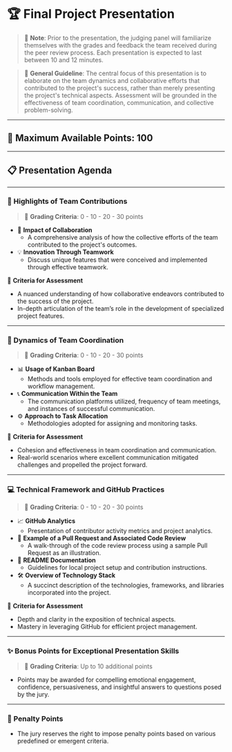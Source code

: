 # 🏆 Final Project Presentation

> 📌 **Note**: Prior to the presentation, the judging panel will familiarize themselves with the grades and feedback the team received during the peer review process. Each presentation is expected to last between 10 and 12 minutes.

> 📝 **General Guideline**: The central focus of this presentation is to elaborate on the team dynamics and collaborative efforts that contributed to the project's success, rather than merely presenting the project's technical aspects. Assessment will be grounded in the effectiveness of team coordination, communication, and collective problem-solving.

---

## 🌟 Maximum Available Points: 100

---

## 📋 Presentation Agenda

---

### 🤝 Highlights of Team Contributions

> 🎯 **Grading Criteria**: 0 - 10 - 20 - 30 points

- 🌱 **Impact of Collaboration**
  - A comprehensive analysis of how the collective efforts of the team contributed to the project's outcomes.
- 💡 **Innovation Through Teamwork**
  - Discuss unique features that were conceived and implemented through effective teamwork.

🎲 **Criteria for Assessment**

- A nuanced understanding of how collaborative endeavors contributed to the success of the project.
- In-depth articulation of the team’s role in the development of specialized project features.

---

### 👥 Dynamics of Team Coordination

> 🎯 **Grading Criteria**: 0 - 10 - 20 - 30 points

- 📊 **Usage of Kanban Board**
  - Methods and tools employed for effective team coordination and workflow management.
- 📞 **Communication Within the Team**
  - The communication platforms utilized, frequency of team meetings, and instances of successful communication.
- ⚙️ **Approach to Task Allocation**
  - Methodologies adopted for assigning and monitoring tasks.

🎲 **Criteria for Assessment**

- Cohesion and effectiveness in team coordination and communication.
- Real-world scenarios where excellent communication mitigated challenges and propelled the project forward.

---

### 💻 Technical Framework and GitHub Practices

> 🎯 **Grading Criteria**: 0 - 10 - 20 - 30 points

- 📈 **GitHub Analytics**
  - Presentation of contributor activity metrics and project analytics.
- 🔄 **Example of a Pull Request and Associated Code Review**
  - A walk-through of the code review process using a sample Pull Request as an illustration.
- 📄 **README Documentation**
  - Guidelines for local project setup and contribution instructions.
- 🛠️ **Overview of Technology Stack**
  - A succinct description of the technologies, frameworks, and libraries incorporated into the project.

🎲 **Criteria for Assessment**

- Depth and clarity in the exposition of technical aspects.
- Mastery in leveraging GitHub for efficient project management.

---

### ✨ Bonus Points for Exceptional Presentation Skills

> 🎯 **Grading Criteria**: Up to 10 additional points

- Points may be awarded for compelling emotional engagement, confidence, persuasiveness, and insightful answers to questions posed by the jury.

---

### 🚫 Penalty Points

- The jury reserves the right to impose penalty points based on various predefined or emergent criteria.
